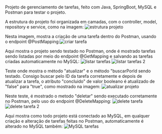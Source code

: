 Projeto de gerenciamento de tarefas, feito com Java, SpringBoot, MySQL e Postman para testar o projeto.

A estrutura do projeto foi organizada em camadas, com o controller, model, repository e service, como na imagem: ![estrutura projeto](https://github.com/user-attachments/assets/d4074c84-dba2-4ce8-9fe1-7ccdfd1ef62b)


Nesta imagem, mostra a criação de uma tarefa dentro do Postman, usando o endpoint @PostMapping:![criar tarefa](https://github.com/user-attachments/assets/eb8666dd-7be5-476a-be36-045794ef3f07)


Aqui mostra o projeto sendo testado no Postman, onde é mostrado tarefas sendo listadas por meio do endpoint @GetMapping e salvando as tarefas criadas automaticamente no MySQL: ![listar tarefas](https://github.com/user-attachments/assets/061988c6-a3ca-46ca-a8d4-00cf0f967087)
 ![listar tarefas 2](https://github.com/user-attachments/assets/71d25b9e-dd2b-47a3-8eb4-f04d0e45de58)


Teste onde mostra o método "atualizar" e o método "buscarPorId sendo testado. Consigo buscar pelo ID da tarefa corretamente e depois de atualizar a tarefa, o atributo "concluido" de valor booleano é atualizado de "false" para "true", como mostrado na imagem: ![atualizar projeto](https://github.com/user-attachments/assets/ef178752-d969-459d-9aa7-aeadc7b0f13e)


Neste teste, é mostrado o metodo "deletar" sendo executado corretamente no Postman, pelo uso do endpoint @DeleteMapping: ![delete tarefa](https://github.com/user-attachments/assets/40fc592c-de2a-4ce0-9e64-5423f855559a)
![delete tarefa 2](https://github.com/user-attachments/assets/0b8dec36-88ee-4e39-a3fb-91153cc58071)


Aqui mostra como todo projeto está conectado ao MySQL, em qualquer criação e alteração de tarefas feitas no Postman, automaticamente é alterado no MySQL também: ![MySQL tarefas](https://github.com/user-attachments/assets/e35c10e3-a3f9-4de0-847e-a983709647f0)

